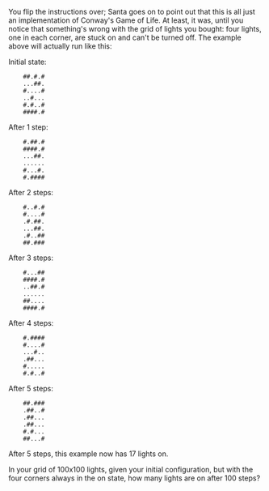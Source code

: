 You flip the instructions over; Santa goes on to point out
that this is all just an implementation of Conway's Game of
Life. At least, it was, until you notice that something's
wrong with the grid of lights you bought\: four lights, one
in each corner, are stuck on and can't be turned off. The
example above will actually run like this\:

Initial state:

        ##.#.#
        ...##.
        #....#
        ..#...
        #.#..#
        ####.#

After 1 step:

        #.##.#
        ####.#
        ...##.
        ......
        #...#.
        #.####

After 2 steps:

        #..#.#
        #....#
        .#.##.
        ...##.
        .#..##
        ##.###

After 3 steps:

        #...##
        ####.#
        ..##.#
        ......
        ##....
        ####.#

After 4 steps:

        #.####
        #....#
        ...#..
        .##...
        #.....
        #.#..#

After 5 steps:

        ##.###
        .##..#
        .##...
        .##...
        #.#...
        ##...#

After 5 steps, this example now has 17 lights on.

In your grid of 100x100 lights, given your initial
configuration, but with the four corners always in the on
state, how many lights are on after 100 steps?

